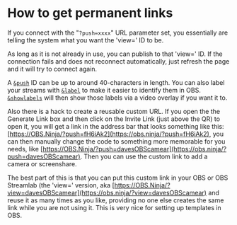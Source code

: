 # How to get permanent links

If you connect with the "`?push=xxxx`" URL parameter set, you essentially are telling the system what you want the 'view=' ID to be.

As long as it is not already in use, you can publish to that 'view=' ID. If the connection fails and does not reconnect automatically, just refresh the page and it will try to connect again.

A [`&push`](../advanced-settings/source-parameters/push.md) ID can be up to around 40-characters in length. You can also label your streams with [`&label`](../advanced-settings/general-parameters/label.md) to make it easier to identify them in OBS. [`&showlabels`](../advanced-settings/general-parameters/showlabels.md) will then show those labels via a video overlay if you want it to.

Also there is a hack to create a reusable custom URL. If you open the the Generate Link box and then click on the Invite Link (just above the QR) to open it, you will get a link in the address bar that looks something like this: [https://OBS.Ninja/?push=fH6iAk2](https://obs.ninja/?push=fH6iAk2), you can then manually change the code to something more memorable for you needs, like [https://OBS.Ninja/?push=davesOBScamear](https://obs.ninja/?push=davesOBScamear). Then you can use the custom link to add a camera or screenshare.

The best part of this is that you can put this custom link in your OBS or OBS Streamlab (the 'view=' version, aka [https://OBS.Ninja/?view=davesOBScamear](https://obs.ninja/?view=davesOBScamear) and reuse it as many times as you like, providing no one else creates the same link while you are not using it. This is very nice for setting up templates in OBS.
